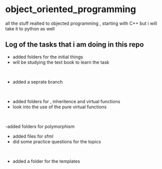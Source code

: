 
# object_oriented_programming
all the stuff realted to objected programming , starting with C++ but i will take it to python as well 

## Log of the tasks that i am doing in this repo 

- added folders for the initial things 
- will be studying the text book to learn the task

<br>

- added a seprate branch 

<br>

- added folders for , inheritence and virtual functions 
- look into the use of the pure virtual functions 

<br>

-added folders for polymorphism 
- added files for sfml 
- did some practice questions for the topics

<br> 

- added a folder for the templates 
